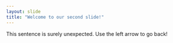 ```yaml
---
layout: slide
title: "Welcome to our second slide!"
---
```

This sentence is surely unexpected.
Use the left arrow to go back!
